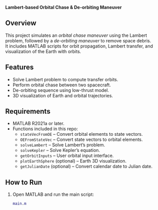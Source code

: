 **Lambert-based Orbital Chase & De-orbiting Maneuver** 

## Overview
This project simulates an *orbital chase maneuver* using the Lambert problem, followed by a *de-orbiting maneuver* to remove space debris.  
It includes MATLAB scripts for orbit propagation, Lambert transfer, and visualization of the Earth with orbits.  

## Features
- Solve Lambert problem to compute transfer orbits.  
- Perform orbital chase between two spacecraft.  
- De-orbiting sequence using low-thrust model.  
- 3D visualization of Earth and orbital trajectories.  

## Requirements
- MATLAB R2021a or later.  
- Functions included in this repo:
  - `stateVecFromOE` – Convert orbital elements to state vectors.  
  - `OEFromStateVec` – Convert state vectors to orbital elements.  
  - `solveLambert` – Solve Lambert’s problem.  
  - `solveKepler` – Solve Kepler’s equation.  
  - `getOrbitInputs` – User orbital input interface.  
  - `plotEarthSphere` (optional) – Earth 3D visualization.  
  - `getJulianDate` (optional) – Convert calendar date to Julian date.  

## How to Run
1. Open MATLAB and run the main script:  
   ```matlab
   main.m
